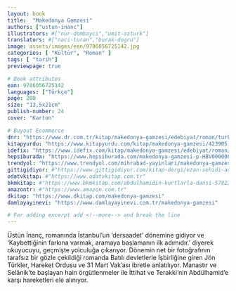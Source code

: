 ```yaml
---
layout: book
title:  "Makedonya Gamzesi"
authors: ["ustun-inanc"]
illustrators: #["nur-dombayci","umit-ozturk"]
translators: #["naci-turan","burak-dogru"]
image: assets/images/ean/9786056725142.jpg
categories: [ "Kültür", "Roman" ]
tags: [ "tarih"]
previewpage: true

# Book attributes
ean: 9786056725142
languages: ["Türkçe"]
page: 280
size: "13,5x21cm"
publish-number: 24
cover: "Karton"

# Buyout Ecommerce
dnr: "https://www.dr.com.tr/kitap/makedonya-gamzesi/edebiyat/roman/turkiye-roman/urunno=0001699317001"
kitapyurdu: "https://www.kitapyurdu.com/kitap/makedonya-gamzesi/423905.html&filter_name=MAKEDONYA+GAMZES%C4%B0"
idefix: "https://www.idefix.com/kitap/makedonya-gamzesi/edebiyat/roman/turkiye-roman/urunno=0001699317001"
hepsiburada: "https://www.hepsiburada.com/makedonya-gamzesi-p-HBV0000060URM"
trendyol: "https://www.trendyol.com/mihrabad-yayinlari/makedonya-gamzesi-p-4686588"
gittigidiyor: #"https://www.gittigidiyor.com/kitap-dergi/ezan-sehidi-adnan-menderes_pdp_732728793"
odatvkitap: #"https://www.odatvkitap.com.tr"
bkmkitap: #"https://www.bkmkitap.com/abdulhamidin-kurtlarla-dansi-578226"
amazontr: #"https://www.amazon.com.tr"
dkitap: "https://www.dkitap.com/makedonya-gamzesi"
damlayayinevi: "https://www.damlayayinevi.com.tr/makedonya-gamzesi"

# For adding excerpt add <!--more--> and break the line
---
```

Üstün İnanç, romanında İstanbul’un ‘dersaadet’ dönemine gidiyor ve ‘Kaybettiğinin farkına varmak, aramaya başlamanın ilk adımıdır.’ diyerek okuyucuyu, geçmişte yolculuğa çıkarıyor. Dönemin net bir fotoğrafının tarafsız bir gözle çekildiği romanda Batılı devletlerle İşbirliğine giren Jön Türkler, Hareket Ordusu ve 31 Mart Vak’ası ibretle anlatılıyor.
Manastır ve Selânik’te başlayan hain örgütlenmeler ile İttihat ve Terakki’nin Abdülhamid’e karşı hareketleri ele alınıyor.
<!--more--> 